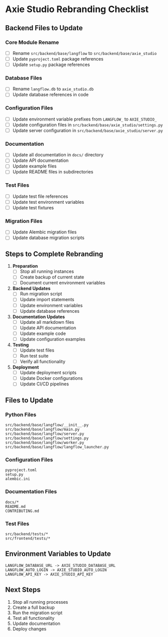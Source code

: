 # Axie Studio Rebranding Checklist

## Backend Files to Update

### Core Module Rename
- [ ] Rename `src/backend/base/langflow` to `src/backend/base/axie_studio`
- [ ] Update `pyproject.toml` package references
- [ ] Update `setup.py` package references

### Database Files
- [ ] Rename `langflow.db` to `axie_studio.db`
- [ ] Update database references in code

### Configuration Files
- [ ] Update environment variable prefixes from `LANGFLOW_` to `AXIE_STUDIO_`
- [ ] Update configuration files in `src/backend/base/axie_studio/settings.py`
- [ ] Update server configuration in `src/backend/base/axie_studio/server.py`

### Documentation
- [ ] Update all documentation in `docs/` directory
- [ ] Update API documentation
- [ ] Update example files
- [ ] Update README files in subdirectories

### Test Files
- [ ] Update test file references
- [ ] Update test environment variables
- [ ] Update test fixtures

### Migration Files
- [ ] Update Alembic migration files
- [ ] Update database migration scripts

## Steps to Complete Rebranding

1. **Preparation**
   - [ ] Stop all running instances
   - [ ] Create backup of current state
   - [ ] Document current environment variables

2. **Backend Updates**
   - [ ] Run migration script
   - [ ] Update import statements
   - [ ] Update environment variables
   - [ ] Update database references

3. **Documentation Updates**
   - [ ] Update all markdown files
   - [ ] Update API documentation
   - [ ] Update example code
   - [ ] Update configuration examples

4. **Testing**
   - [ ] Update test files
   - [ ] Run test suite
   - [ ] Verify all functionality

5. **Deployment**
   - [ ] Update deployment scripts
   - [ ] Update Docker configurations
   - [ ] Update CI/CD pipelines

## Files to Update

### Python Files
```
src/backend/base/langflow/__init__.py
src/backend/base/langflow/main.py
src/backend/base/langflow/server.py
src/backend/base/langflow/settings.py
src/backend/base/langflow/worker.py
src/backend/base/langflow/langflow_launcher.py
```

### Configuration Files
```
pyproject.toml
setup.py
alembic.ini
```

### Documentation Files
```
docs/*
README.md
CONTRIBUTING.md
```

### Test Files
```
src/backend/tests/*
src/frontend/tests/*
```

## Environment Variables to Update

```
LANGFLOW_DATABASE_URL -> AXIE_STUDIO_DATABASE_URL
LANGFLOW_AUTO_LOGIN -> AXIE_STUDIO_AUTO_LOGIN
LANGFLOW_API_KEY -> AXIE_STUDIO_API_KEY
```

## Next Steps

1. Stop all running processes
2. Create a full backup
3. Run the migration script
4. Test all functionality
5. Update documentation
6. Deploy changes 
